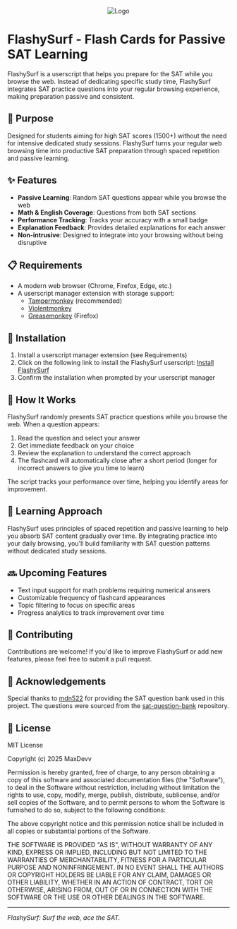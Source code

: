 <p align="center">
  <img src="https://github.com/FlashySurf/FlashySurf/blob/main/Logo.png" alt="Logo">
</p>

# FlashySurf - Flash Cards for Passive SAT Learning

FlashySurf is a userscript that helps you prepare for the SAT while you browse the web. Instead of dedicating specific study time, FlashySurf integrates SAT practice questions into your regular browsing experience, making preparation passive and consistent.

## 🎯 Purpose

Designed for students aiming for high SAT scores (1500+) without the need for intensive dedicated study sessions. FlashySurf turns your regular web browsing time into productive SAT preparation through spaced repetition and passive learning.

## ✨ Features

- **Passive Learning**: Random SAT questions appear while you browse the web
- **Math & English Coverage**: Questions from both SAT sections
- **Performance Tracking**: Tracks your accuracy with a small badge
- **Explanation Feedback**: Provides detailed explanations for each answer
- **Non-intrusive**: Designed to integrate into your browsing without being disruptive

## 📋 Requirements

- A modern web browser (Chrome, Firefox, Edge, etc.)
- A userscript manager extension with storage support:
  - [Tampermonkey](https://www.tampermonkey.net/) (recommended)
  - [Violentmonkey](https://violentmonkey.github.io/)
  - [Greasemonkey](https://addons.mozilla.org/en-US/firefox/addon/greasemonkey/) (Firefox)

## 🚀 Installation

1. Install a userscript manager extension (see Requirements)
2. Click on the following link to install the FlashySurf userscript:
   [Install FlashySurf](https://github.com/MaxDevv/flashysurf/raw/main/flashySurf-userscript.user.js)
3. Confirm the installation when prompted by your userscript manager

## 🔧 How It Works

FlashySurf randomly presents SAT practice questions while you browse the web. When a question appears:

1. Read the question and select your answer
2. Get immediate feedback on your choice
3. Review the explanation to understand the correct approach
4. The flashcard will automatically close after a short period (longer for incorrect answers to give you time to learn)

The script tracks your performance over time, helping you identify areas for improvement.

## 🧠 Learning Approach

FlashySurf uses principles of spaced repetition and passive learning to help you absorb SAT content gradually over time. By integrating practice into your daily browsing, you'll build familiarity with SAT question patterns without dedicated study sessions.

## 🔜 Upcoming Features

- Text input support for math problems requiring numerical answers
- Customizable frequency of flashcard appearances
- Topic filtering to focus on specific areas
- Progress analytics to track improvement over time

## 🤝 Contributing

Contributions are welcome! If you'd like to improve FlashySurf or add new features, please feel free to submit a pull request.

## 🙏 Acknowledgements

Special thanks to [mdn522](https://github.com/mdn522) for providing the SAT question bank used in this project. The questions were sourced from the [sat-question-bank](https://github.com/mdn522/sat-question-bank/) repository.


## 📝 License

MIT License

Copyright (c) 2025 MaxDevv

Permission is hereby granted, free of charge, to any person obtaining a copy
of this software and associated documentation files (the "Software"), to deal
in the Software without restriction, including without limitation the rights
to use, copy, modify, merge, publish, distribute, sublicense, and/or sell
copies of the Software, and to permit persons to whom the Software is
furnished to do so, subject to the following conditions:

The above copyright notice and this permission notice shall be included in all
copies or substantial portions of the Software.

THE SOFTWARE IS PROVIDED "AS IS", WITHOUT WARRANTY OF ANY KIND, EXPRESS OR
IMPLIED, INCLUDING BUT NOT LIMITED TO THE WARRANTIES OF MERCHANTABILITY,
FITNESS FOR A PARTICULAR PURPOSE AND NONINFRINGEMENT. IN NO EVENT SHALL THE
AUTHORS OR COPYRIGHT HOLDERS BE LIABLE FOR ANY CLAIM, DAMAGES OR OTHER
LIABILITY, WHETHER IN AN ACTION OF CONTRACT, TORT OR OTHERWISE, ARISING FROM,
OUT OF OR IN CONNECTION WITH THE SOFTWARE OR THE USE OR OTHER DEALINGS IN THE
SOFTWARE.

---

*FlashySurf: Surf the web, ace the SAT.*
